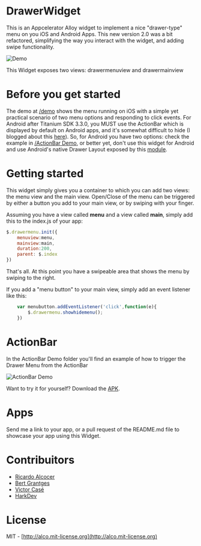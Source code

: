 DrawerWidget
======

This is an Appcelerator Alloy widget to implement a nice "drawer-type" menu on you iOS and Android Apps.  This new version 2.0 was a bit refactored, simplifying the way you interact with the widget, and adding swipe functionality.


![Demo](http://s20.postimg.org/wfxbv3kwd/drawermenu.gif)

This Widget exposes two views: drawermenuview and drawermainview

Before you get started
======
The demo at [/demo](https://github.com/ricardoalcocer/alloy-widget-drawermenu/tree/master/demo) shows the menu running on iOS with a simple yet practical scenario of two menu options and responding to click events.  For Android after Titanium SDK 3.3.0, you MUST use the ActionBar which is displayed by default on Android apps, and it's somewhat difficult to hide (I blogged about this [here](http://www.appcelerator.com/blog/2014/08/hiding-the-android-actionbar/)).  So, for Android you have two options: check the example in [/ActionBar Demo](https://github.com/ricardoalcocer/alloy-widget-drawermenu/tree/master/ActionBar%20Demo), or better yet, don't use this widget for Android and use Android's native Drawer Layout exposed by this [module](https://github.com/Tripvi/Ti.DrawerLayout).


Getting started
======
This widget simply gives you a container to which you can add two views: the menu view and the main view.  Open/Close of the menu can be triggered by either a button you add to your main view, or by swiping with your finger.  

Assuming you have a view called **menu** and a view called **main**, simply add this to the index.js of your app:

````javascript
$.drawermenu.init({
    menuview:menu,
    mainview:main,
    duration:200,
    parent: $.index
})
````

That's all.  At this point you have a swipeable area that shows the menu by swiping to the right.

If you add a "menu button" to your main view, simply add an event listener like this:

````javascript
	var menubutton.addEventListener('click',function(e){
		$.drawermenu.showhidemenu();
	})
````

ActionBar
======
In the ActionBar Demo folder you'll find an example of how to trigger the Drawer Menu from the ActionBar

![ActionBar Demo](http://drops.ricardoalcocer.com/drops/drawermenu_actionbar-aLFu5IksDE.gif)

Want to try it for yourself? Download the [APK](https://github.com/ricardoalcocer/alloy-widget-drawermenu/blob/master/ActionBar%20Demo/ActionBar%20Demo.apk?raw=true).


Apps
======
Send me a link to your app, or a pull request of the README.md file to showcase your app using this Widget.


Contribuitors
======

* [Ricardo Alcocer](https://github.com/ricardoalcocer)
* [Bert Grantges](https://github.com/grantges)
* [Victor Casé](https://github.com/casevictor)
* [HarkDev](https://github.com/HarkDev)

License
======
MIT - [http://alco.mit-license.org](http://alco.mit-license.org)
